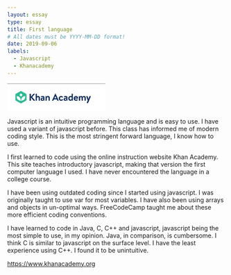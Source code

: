 ```yaml
---
layout: essay
type: essay
title: First language
# All dates must be YYYY-MM-DD format!
date: 2019-09-06
labels:
  - Javascript
  - Khanacademy
---
```


<img class="ui medium left floated image" src="../images/Screen Shot 2019-09-08 at 11.04.53 AM.jpg">

Javascript is an intuitive programming language and is easy to use. I have used a variant of javascript before. This class has informed me of modern coding style. This is the most stringent forward language, I know how to use.

I first learned to code using the online instruction website Khan Academy. This site teaches introductory javascript, making that version the first computer language I used. I have never encountered the language in a college course.

I have been using outdated coding since I started using javascript. I was originally taught to use var for most variables. I have also been using arrays and objects in un-optimal ways. FreeCodeCamp taught me about these more efficient coding conventions.

I have learned to code in Java, C, C++ and javascript, javascript being the most simple to use, in my opinion. Java, in comparison, is cumbersome. I think C is similar to javascript on the surface level. I have the least experience using C++. I found it to be unintuitive.

https://www.khanacademy.org
